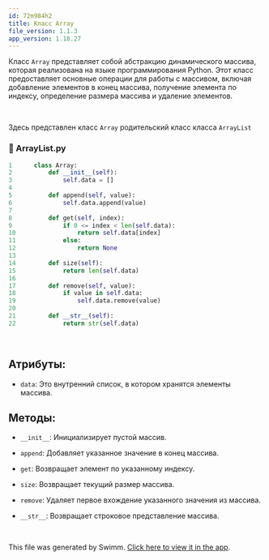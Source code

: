 ```yaml
---
id: 72m984h2
title: Класс Array
file_version: 1.1.3
app_version: 1.18.27
---
```


Класс `Array`<swm-token data-swm-token=":ArrayList.py:1:2:2:`class Array:`"/> представляет собой абстракцию динамического массива, которая реализована на языке программирования Python. Этот класс предоставляет основные операции для работы с массивом, включая добавление элементов в конец массива, получение элемента по индексу, определение размера массива и удаление элементов.

<br/>

Здесь представлен класс `Array`<swm-token data-swm-token=":ArrayList.py:1:2:2:`class Array:`"/> родительский класс класса `ArrayList`<swm-token data-swm-token=":ArrayList.py:24:2:2:`class ArrayList(Array):`"/>
<!-- NOTE-swimm-snippet: the lines below link your snippet to Swimm -->
### 📄 ArrayList.py
```python
1      class Array:
2          def __init__(self):
3              self.data = []
4      
5          def append(self, value):
6              self.data.append(value)
7      
8          def get(self, index):
9              if 0 <= index < len(self.data):
10                 return self.data[index]
11             else:
12                 return None
13     
14         def size(self):
15             return len(self.data)
16     
17         def remove(self, value):
18             if value in self.data:
19                 self.data.remove(value)
20     
21         def __str__(self):
22             return str(self.data)
```

<br/>

## Атрибуты:

*   `data`<swm-token data-swm-token=":ArrayList.py:3:3:3:`        self.data = []`"/>: Это внутренний список, в котором хранятся элементы массива.

## Методы:

*   `__init__`<swm-token data-swm-token=":ArrayList.py:2:3:3:`    def __init__(self):`"/>: Инициализирует пустой массив.

*   `append`<swm-token data-swm-token=":ArrayList.py:5:3:3:`    def append(self, value):`"/>: Добавляет указанное значение в конец массива.

*   `get`<swm-token data-swm-token=":ArrayList.py:8:3:3:`    def get(self, index):`"/>: Возвращает элемент по указанному индексу.

*   `size`<swm-token data-swm-token=":ArrayList.py:14:3:3:`    def size(self):`"/>: Возвращает текущий размер массива.

*   `remove`<swm-token data-swm-token=":ArrayList.py:17:3:3:`    def remove(self, value):`"/>: Удаляет первое вхождение указанного значения из массива.

*   `__str__`<swm-token data-swm-token=":ArrayList.py:21:3:3:`    def __str__(self):`"/>: Возвращает строковое представление массива.

<br/>

This file was generated by Swimm. [Click here to view it in the app](https://app.swimm.io/repos/Z2l0aHViJTNBJTNBQXJyYXlMaXN0JTNBJTNBSXZhbmdvMTI4/docs/72m984h2).

